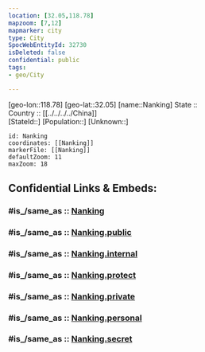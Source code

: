 ```yaml
---
location: [32.05,118.78] 
mapzoom: [7,12] 
mapmarker: city 
type: City
SpocWebEntityId: 32730
isDeleted: false
confidential: public
tags:
- geo/City

---
```

[geo-lon::118.78] 
[geo-lat::32.05] 
[name::Nanking] 
State ::  
Country :: [[../../../../China]]  
[StateId::] 
[Population::] 
[Unknown::] 


```leaflet
id: Nanking
coordinates: [[Nanking]] 
markerFile: [[Nanking]] 
defaultZoom: 11 
maxZoom: 18
```


## Confidential Links & Embeds: 

### #is_/same_as :: [Nanking](/_Standards/Earth/Continent/Asia/Asia~East/China/provinces~China/Jiangsu/City/Nanking.md) 

### #is_/same_as :: [Nanking.public](/_public/Earth/Continent/Asia/Asia~East/China/provinces~China/Jiangsu/City/Nanking.public.md) 

### #is_/same_as :: [Nanking.internal](/_internal/Earth/Continent/Asia/Asia~East/China/provinces~China/Jiangsu/City/Nanking.internal.md) 

### #is_/same_as :: [Nanking.protect](/_protect/Earth/Continent/Asia/Asia~East/China/provinces~China/Jiangsu/City/Nanking.protect.md) 

### #is_/same_as :: [Nanking.private](/_private/Earth/Continent/Asia/Asia~East/China/provinces~China/Jiangsu/City/Nanking.private.md) 

### #is_/same_as :: [Nanking.personal](/_personal/Earth/Continent/Asia/Asia~East/China/provinces~China/Jiangsu/City/Nanking.personal.md) 

### #is_/same_as :: [Nanking.secret](/_secret/Earth/Continent/Asia/Asia~East/China/provinces~China/Jiangsu/City/Nanking.secret.md)

